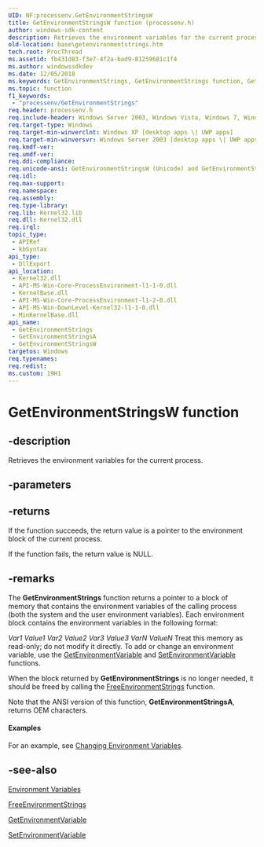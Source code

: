 ```yaml
---
UID: NF:processenv.GetEnvironmentStringsW
title: GetEnvironmentStringsW function (processenv.h)
author: windows-sdk-content
description: Retrieves the environment variables for the current process.
old-location: base\getenvironmentstrings.htm
tech.root: ProcThread
ms.assetid: fb431d83-f3e7-4f2a-bad9-81259681c1f4
ms.author: windowssdkdev
ms.date: 12/05/2018
ms.keywords: GetEnvironmentStrings, GetEnvironmentStrings function, GetEnvironmentStringsA, GetEnvironmentStringsW, _win32_getenvironmentstrings, base.getenvironmentstrings, processenv/GetEnvironmentStrings, processenv/GetEnvironmentStringsA, processenv/GetEnvironmentStringsW, winbase/GetEnvironmentStrings, winbase/GetEnvironmentStringsA, winbase/GetEnvironmentStringsW
ms.topic: function
f1_keywords: 
 - "processenv/GetEnvironmentStrings"
req.header: processenv.h
req.include-header: Windows Server 2003, Windows Vista, Windows 7, Windows Server 2008  Windows Server 2008 R2, Windows.h
req.target-type: Windows
req.target-min-winverclnt: Windows XP [desktop apps \| UWP apps]
req.target-min-winversvr: Windows Server 2003 [desktop apps \| UWP apps]
req.kmdf-ver: 
req.umdf-ver: 
req.ddi-compliance: 
req.unicode-ansi: GetEnvironmentStringsW (Unicode) and GetEnvironmentStringsA (ANSI)
req.idl: 
req.max-support: 
req.namespace: 
req.assembly: 
req.type-library: 
req.lib: Kernel32.lib
req.dll: Kernel32.dll
req.irql: 
topic_type:
 - APIRef
 - kbSyntax
api_type:
 - DllExport
api_location:
 - Kernel32.dll
 - API-MS-Win-Core-ProcessEnvironment-l1-1-0.dll
 - KernelBase.dll
 - API-MS-Win-Core-ProcessEnvironment-l1-2-0.dll
 - API-MS-Win-DownLevel-Kernel32-l1-1-0.dll
 - MinKernelBase.dll
api_name:
 - GetEnvironmentStrings
 - GetEnvironmentStringsA
 - GetEnvironmentStringsW
targetos: Windows
req.typenames: 
req.redist: 
ms.custom: 19H1
---
```


# GetEnvironmentStringsW function


## -description


Retrieves the environment variables for the current process.


## -parameters






## -returns



If the function succeeds, the return value is a pointer to the environment block of the current process.

If the function fails, the return value is NULL.




## -remarks



The 
<b>GetEnvironmentStrings</b> function returns a pointer to a block of memory that contains the environment variables of the calling process (both the system and the user environment variables). Each environment block contains the environment variables in the following format:

<i>Var1</i>
<i>Value1</i>
<i>Var2</i>
<i>Value2</i>
<i>Var3</i>
<i>Value3</i>
<i>VarN</i>
<i>ValueN</i>
Treat this memory as read-only; do not modify it directly. To add or change an environment variable, use the 
<a href="https://docs.microsoft.com/windows/desktop/api/winbase/nf-winbase-getenvironmentvariable">GetEnvironmentVariable</a> and 
<a href="https://docs.microsoft.com/windows/desktop/api/winbase/nf-winbase-setenvironmentvariable">SetEnvironmentVariable</a> functions.

When the block returned by 
<b>GetEnvironmentStrings</b> is no longer needed, it should be freed by calling the 
<a href="https://docs.microsoft.com/windows/desktop/api/processenv/nf-processenv-freeenvironmentstringsa">FreeEnvironmentStrings</a> function.

Note that the ANSI version of this function, <b>GetEnvironmentStringsA</b>, returns OEM characters.


#### Examples

For an example, see 
<a href="https://docs.microsoft.com/windows/desktop/ProcThread/changing-environment-variables">Changing Environment Variables</a>.

<div class="code"></div>



## -see-also




<a href="https://docs.microsoft.com/windows/desktop/ProcThread/environment-variables">Environment Variables</a>



<a href="https://docs.microsoft.com/windows/desktop/api/processenv/nf-processenv-freeenvironmentstringsa">FreeEnvironmentStrings</a>



<a href="https://docs.microsoft.com/windows/desktop/api/winbase/nf-winbase-getenvironmentvariable">GetEnvironmentVariable</a>



<a href="https://docs.microsoft.com/windows/desktop/api/winbase/nf-winbase-setenvironmentvariable">SetEnvironmentVariable</a>
 

 

